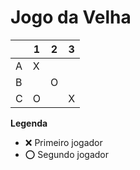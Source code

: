 # Jogo da Velha

|   | 1 | 2 | 3 |
|---|---|---|---|
| A | X |  |   |
| B |  |O |  |
| C |O |  | X |

**Legenda**

- ❌ Primeiro jogador 
- ⭕ Segundo jogador